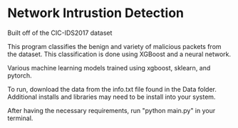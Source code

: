 # Network Intrustion Detection

Built off of the CIC-IDS2017 dataset

This program classifies the benign and variety of malicious packets from the dataset.
This classification is done using XGBoost and a neural network.

Various machine learning models trained using xgboost, sklearn, and pytorch.

To run, download the data from the info.txt file found in the Data folder. 
Additional installs and libraries may need to be install into your system. 

After having the necessary requirements, run "python main.py" in your terminal.